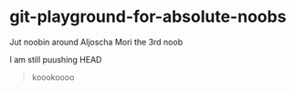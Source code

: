 # git-playground-for-absolute-noobs
Jut noobin around
Aljoscha
Mori the 3rd noob

I am still puushing
 HEAD

> koookoooo



